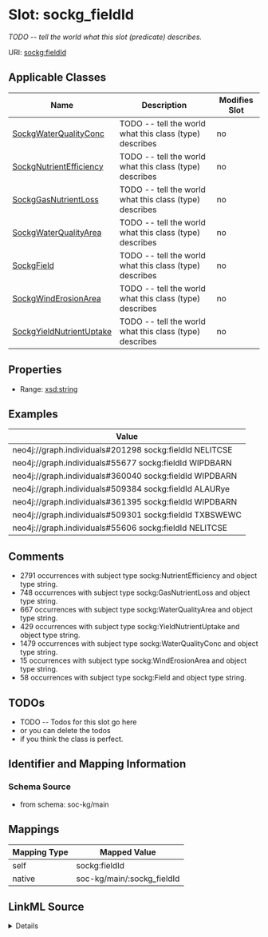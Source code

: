 

# Slot: sockg_fieldId


_TODO -- tell the world what this slot (predicate) describes._





URI: [sockg:fieldId](http://www.semanticweb.org/sockg/ontologies/2024/0/soil-carbon-ontology/fieldId)



<!-- no inheritance hierarchy -->





## Applicable Classes

| Name | Description | Modifies Slot |
| --- | --- | --- |
| [SockgWaterQualityConc](../classes/SockgWaterQualityConc.md) | TODO -- tell the world what this class (type) describes |  no  |
| [SockgNutrientEfficiency](../classes/SockgNutrientEfficiency.md) | TODO -- tell the world what this class (type) describes |  no  |
| [SockgGasNutrientLoss](../classes/SockgGasNutrientLoss.md) | TODO -- tell the world what this class (type) describes |  no  |
| [SockgWaterQualityArea](../classes/SockgWaterQualityArea.md) | TODO -- tell the world what this class (type) describes |  no  |
| [SockgField](../classes/SockgField.md) | TODO -- tell the world what this class (type) describes |  no  |
| [SockgWindErosionArea](../classes/SockgWindErosionArea.md) | TODO -- tell the world what this class (type) describes |  no  |
| [SockgYieldNutrientUptake](../classes/SockgYieldNutrientUptake.md) | TODO -- tell the world what this class (type) describes |  no  |







## Properties

* Range: [xsd:string](http://www.w3.org/2001/XMLSchema#string)






## Examples

| Value |
| --- |
| neo4j://graph.individuals#201298 sockg:fieldId NELITCSE |
| neo4j://graph.individuals#55677 sockg:fieldId WIPDBARN |
| neo4j://graph.individuals#360040 sockg:fieldId WIPDBARN |
| neo4j://graph.individuals#509384 sockg:fieldId ALAURye |
| neo4j://graph.individuals#361395 sockg:fieldId WIPDBARN |
| neo4j://graph.individuals#509301 sockg:fieldId TXBSWEWC |
| neo4j://graph.individuals#55606 sockg:fieldId NELITCSE |

## Comments

* 2791 occurrences with subject type sockg:NutrientEfficiency and object type string.
* 748 occurrences with subject type sockg:GasNutrientLoss and object type string.
* 667 occurrences with subject type sockg:WaterQualityArea and object type string.
* 429 occurrences with subject type sockg:YieldNutrientUptake and object type string.
* 1479 occurrences with subject type sockg:WaterQualityConc and object type string.
* 15 occurrences with subject type sockg:WindErosionArea and object type string.
* 58 occurrences with subject type sockg:Field and object type string.

## TODOs

* TODO -- Todos for this slot go here
* or you can delete the todos
* if you think the class is perfect.

## Identifier and Mapping Information







### Schema Source


* from schema: soc-kg/main




## Mappings

| Mapping Type | Mapped Value |
| ---  | ---  |
| self | sockg:fieldId |
| native | soc-kg/main/:sockg_fieldId |




## LinkML Source

<details>
```yaml
name: sockg_fieldId
description: TODO -- tell the world what this slot (predicate) describes.
todos:
- TODO -- Todos for this slot go here
- or you can delete the todos
- if you think the class is perfect.
comments:
- 2791 occurrences with subject type sockg:NutrientEfficiency and object type string.
- 748 occurrences with subject type sockg:GasNutrientLoss and object type string.
- 667 occurrences with subject type sockg:WaterQualityArea and object type string.
- 429 occurrences with subject type sockg:YieldNutrientUptake and object type string.
- 1479 occurrences with subject type sockg:WaterQualityConc and object type string.
- 15 occurrences with subject type sockg:WindErosionArea and object type string.
- 58 occurrences with subject type sockg:Field and object type string.
examples:
- value: neo4j://graph.individuals#201298 sockg:fieldId NELITCSE
- value: neo4j://graph.individuals#55677 sockg:fieldId WIPDBARN
- value: neo4j://graph.individuals#360040 sockg:fieldId WIPDBARN
- value: neo4j://graph.individuals#509384 sockg:fieldId ALAURye
- value: neo4j://graph.individuals#361395 sockg:fieldId WIPDBARN
- value: neo4j://graph.individuals#509301 sockg:fieldId TXBSWEWC
- value: neo4j://graph.individuals#55606 sockg:fieldId NELITCSE
from_schema: soc-kg/main
rank: 1000
slot_uri: sockg:fieldId
alias: sockg_fieldId
domain_of:
- sockg_Field
- sockg_GasNutrientLoss
- sockg_NutrientEfficiency
- sockg_WaterQualityArea
- sockg_WaterQualityConc
- sockg_WindErosionArea
- sockg_YieldNutrientUptake
range: string

```
</details>